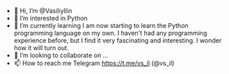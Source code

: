 - 👋 Hi, I’m @VasiliyIlin
- 👀 I’m interested in  Python
- 🌱 I’m currently learning  I am now starting to learn the Python programming language on my own. I haven't had any programming experience before, but I find it very fascinating and interesting. I wonder how it will turn out.
- 💞️ I’m looking to collaborate on ...
- 📫 How to reach me  Telegram https://t.me/vs_il (@vs_il)

<!---
VasiliyIlin/VasiliyIlin is a ✨ special ✨ repository because its `README.md` (this file) appears on your GitHub profile.
You can click the Preview link to take a look at your changes.
--->
